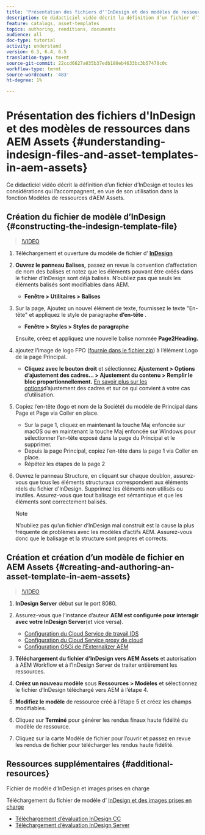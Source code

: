 ```yaml
---
title: 'Présentation des fichiers d''InDesign et des modèles de ressources dans AEM Assets '
description: Ce didacticiel vidéo décrit la définition d’un fichier d’InDesign et toutes les considérations qui l’accompagnent, en vue de son utilisation dans la fonction Modèles de ressources d’AEM Assets.
feature: catalogs, asset-templates
topics: authoring, renditions, documents
audience: all
doc-type: tutorial
activity: understand
version: 6.3, 6.4, 6.5
translation-type: tm+mt
source-git-commit: 22ccd6627a035b37edb180eb4633bc3b57470c0c
workflow-type: tm+mt
source-wordcount: '483'
ht-degree: 1%

---
```



# Présentation des fichiers d&#39;InDesign et des modèles de ressources dans AEM Assets {#understanding-indesign-files-and-asset-templates-in-aem-assets}

Ce didacticiel vidéo décrit la définition d’un fichier d’InDesign et toutes les considérations qui l’accompagnent, en vue de son utilisation dans la fonction Modèles de ressources d’AEM Assets.

## Création du fichier de modèle d’InDesign {#constructing-the-indesign-template-file}

>[!VIDEO](https://video.tv.adobe.com/v/19293/?quality=9&learn=on)

1. Téléchargement et ouverture du modèle de fichier d’ [**InDesign**](assets/asset-templates-tutorial-video--supporting-files.zip)
2. **Ouvrez le panneau Balises,** passez en revue la convention d’affectation de nom des balises et notez que les éléments pouvant être créés dans le fichier d’InDesign sont déjà balisés. N’oubliez pas que seuls les éléments balisés sont modifiables dans AEM.

   * **Fenêtre > Utilitaires > Balises**

3. Sur la page, Ajoutez un nouvel élément de texte, fournissez le texte &quot;En-tête&quot; et appliquez le style de paragraphe **d’en-tête** .

   * **Fenêtre > Styles > Styles de paragraphe**

   Ensuite, créez et appliquez une nouvelle balise nommée **Page2Heading.**

4. ajoutez l’image de logo FPO ([fournie dans le fichier zip](assets/asset-templates-tutorial-video--supporting-files.zip)) à l’élément Logo de la page Principal.

   * **Cliquez avec le bouton droit** et sélectionnez **Ajustement > Options d’ajustement des cadres... > Ajustement du contenu > Remplir le bloc proportionnellement.**
   [En savoir plus sur les options](https://helpx.adobe.com/indesign/using/frames-objects.html#fitting_objects_to_frames)d’ajustement des cadres et sur ce qui convient à votre cas d’utilisation.

5. Copiez l’en-tête (logo et nom de la Société) du modèle de Principal dans Page et Page via Coller en place.

   * Sur la page 1, cliquez en maintenant la touche Maj enfoncée sur macOS ou en maintenant la touche Maj enfoncée sur Windows pour sélectionner l’en-tête exposé dans la page du Principal et le supprimer.
   * Depuis la page Principal, copiez l’en-tête dans la page 1 via Coller en place.
   * Répétez les étapes de la page 2

6. Ouvrez le panneau Structure, en cliquant sur chaque doublon, assurez-vous que tous les éléments structuraux correspondent aux éléments réels du fichier d&#39;InDesign. Supprimez les éléments non utilisés ou inutiles. Assurez-vous que tout balisage est sémantique et que les éléments sont correctement balisés.

   >[!NOTE]
   >
   >N’oubliez pas qu’un fichier d’InDesign mal construit est la cause la plus fréquente de problèmes avec les modèles d’actifs AEM. Assurez-vous donc que le balisage et la structure sont propres et corrects.

## Création et création d’un modèle de fichier en AEM Assets {#creating-and-authoring-an-asset-template-in-aem-assets}

>[!VIDEO](https://video.tv.adobe.com/v/19294/?quality=9&learn=on)

1. **InDesign Server** début sur le port 8080.
2. Assurez-vous que l’instance d’auteur **AEM est configurée pour interagir avec votre InDesign Server**(et vice versa).

   * [Configuration du Cloud Service de travail IDS](http://localhost:4502/etc/cloudservices/proxy/ids.html)
   * [Configuration du Cloud Service proxy de cloud](http://localhost:4502/etc/cloudservices/proxy.html)
   * [Configuration OSGi de l’Externalizer AEM](http://localhost:4502/system/console/configMgr)

3. **Téléchargement du fichier d’InDesign vers AEM Assets** et autorisation à AEM Workflow et à l’InDesign Server de traiter entièrement les ressources.
4. **Créez un nouveau modèle** sous **Ressources > Modèles** et sélectionnez le fichier d’InDesign téléchargé vers AEM à l’étape 4.
5. **Modifiez le modèle** de ressource créé à l’étape 5 et créez les champs modifiables.
6. Cliquez sur **Terminé** pour générer les rendus finaux haute fidélité du modèle de ressource.
7. Cliquez sur la carte Modèle de fichier pour l’ouvrir et passez en revue les rendus de fichier pour télécharger les rendus haute fidélité.

## Ressources supplémentaires {#additional-resources}

Fichier de modèle d’InDesign et images prises en charge

Téléchargement du fichier de modèle d’ [InDesign et des images prises en charge](assets/asset-templates-tutorial-video--supporting-files-1.zip)

* [Téléchargement d’évaluation InDesign CC](https://creative.adobe.com/products/download/indesign)
* [Téléchargement d’évaluation InDesign Server](https://www.adobe.com/devnet/indesign/indesign-server-trial-downloads.html)
